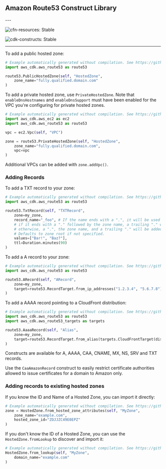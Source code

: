 ## Amazon Route53 Construct Library

<!--BEGIN STABILITY BANNER-->---


![cfn-resources: Stable](https://img.shields.io/badge/cfn--resources-stable-success.svg?style=for-the-badge)

![cdk-constructs: Stable](https://img.shields.io/badge/cdk--constructs-stable-success.svg?style=for-the-badge)

---
<!--END STABILITY BANNER-->

To add a public hosted zone:

```python
# Example automatically generated without compilation. See https://github.com/aws/jsii/issues/826
import aws_cdk.aws_route53 as route53

route53.PublicHostedZone(self, "HostedZone",
    zone_name="fully.qualified.domain.com"
)
```

To add a private hosted zone, use `PrivateHostedZone`. Note that
`enableDnsHostnames` and `enableDnsSupport` must have been enabled for the
VPC you're configuring for private hosted zones.

```python
# Example automatically generated without compilation. See https://github.com/aws/jsii/issues/826
import aws_cdk.aws_ec2 as ec2
import aws_cdk.aws_route53 as route53

vpc = ec2.Vpc(self, "VPC")

zone = route53.PrivateHostedZone(self, "HostedZone",
    zone_name="fully.qualified.domain.com",
    vpc=vpc
)
```

Additional VPCs can be added with `zone.addVpc()`.

### Adding Records

To add a TXT record to your zone:

```python
# Example automatically generated without compilation. See https://github.com/aws/jsii/issues/826
import aws_cdk.aws_route53 as route53

route53.TxtRecord(self, "TXTRecord",
    zone=my_zone,
    record_name="_foo", # If the name ends with a ".", it will be used as-is;
    # if it ends with a "." followed by the zone name, a trailing "." will be added automatically;
    # otherwise, a ".", the zone name, and a trailing "." will be added automatically.
    # Defaults to zone root if not specified.
    values=["Bar!", "Baz?"],
    ttl=Duration.minutes(90)
)
```

To add a A record to your zone:

```python
# Example automatically generated without compilation. See https://github.com/aws/jsii/issues/826
import aws_cdk.aws_route53 as route53

route53.ARecord(self, "ARecord",
    zone=my_zone,
    target=route53.RecordTarget.from_ip_addresses("1.2.3.4", "5.6.7.8")
)
```

To add a AAAA record pointing to a CloudFront distribution:

```python
# Example automatically generated without compilation. See https://github.com/aws/jsii/issues/826
import aws_cdk.aws_route53 as route53
import aws_cdk.aws_route53_targets as targets

route53.AaaaRecord(self, "Alias",
    zone=my_zone,
    target=route53.RecordTarget.from_alias(targets.CloudFrontTarget(distribution))
)
```

Constructs are available for A, AAAA, CAA, CNAME, MX, NS, SRV and TXT records.

Use the `CaaAmazonRecord` construct to easily restrict certificate authorities
allowed to issue certificates for a domain to Amazon only.

### Adding records to existing hosted zones

If you know the ID and Name of a Hosted Zone, you can import it directly:

```python
# Example automatically generated without compilation. See https://github.com/aws/jsii/issues/826
zone = HostedZone.from_hosted_zone_attributes(self, "MyZone",
    zone_name="example.com",
    hosted_zone_id="ZOJJZC49E0EPZ"
)
```

If you don't know the ID of a Hosted Zone, you can use the `HostedZone.fromLookup`
to discover and import it:

```python
# Example automatically generated without compilation. See https://github.com/aws/jsii/issues/826
HostedZone.from_lookup(self, "MyZone",
    domain_name="example.com"
)
```
